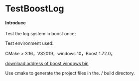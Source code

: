 # TestBoostLog

#### Introduce

Test the log system in boost once;

Test environment used:

CMake > 3.16，VS2019，windows 10，Boost 1.72.0。

[download address of boost windows bin](https://sourceforge.net/projects/boost/files/boost-binaries/)

Use cmake to generate the project files in the. / build directory.
